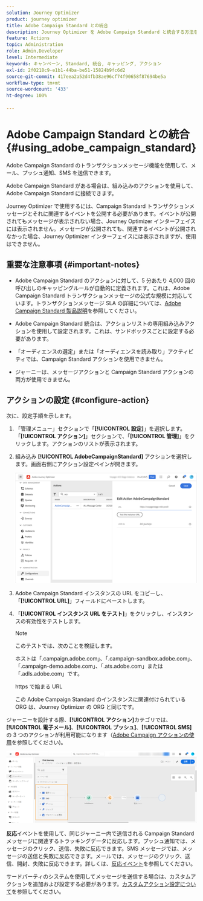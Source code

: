 ```yaml
---
solution: Journey Optimizer
product: journey optimizer
title: Adobe Campaign Standard との統合
description: Journey Optimizer を Adobe Campaign Standard と統合する方法を学ぶ
feature: Actions
topic: Administration
role: Admin,Developer
level: Intermediate
keywords: キャンペーン, Standard, 統合, キャッピング, アクション
exl-id: 2f0218c9-e1b1-44ba-be51-15824b9fc6d2
source-git-commit: 417eea2a52d4fb38ae96cf74f90658f87694be5a
workflow-type: tm+mt
source-wordcount: '433'
ht-degree: 100%

---
```


# Adobe Campaign Standard との統合 {#using_adobe_campaign_standard}

Adobe Campaign Standard のトランザクションメッセージ機能を使用して、メール、プッシュ通知、SMS を送信できます。

Adobe Campaign Standard がある場合は、組み込みのアクションを使用して、Adobe Campaign Standard に接続できます。

Journey Optimizer で使用するには、Campaign Standard トランザクションメッセージとそれに関連するイベントを公開する必要があります。イベントが公開されてもメッセージが表示されない場合、Journey Optimizer インターフェイスには表示されません。メッセージが公開されても、関連するイベントが公開されなかった場合、Journey Optimizer インターフェイスには表示されますが、使用はできません。

## 重要な注意事項 {#important-notes}

* Adobe Campaign Standard のアクションに対して、5 分あたり 4,000 回の呼び出しのキャッピングルールが自動的に定義されます。これは、Adobe Campaign Standard トランザクションメッセージの公式な規模に対応しています。トランザクションメッセージ SLA の詳細については、[Adobe Campaign Standard 製品説明](https://helpx.adobe.com/jp/legal/product-descriptions/campaign-standard.html)を参照してください。

* Adobe Campaign Standard 統合は、アクションリストの専用組み込みアクションを使用して設定されます。これは、サンドボックスごとに設定する必要があります。

* 「オーディエンスの選定」または「オーディエンスを読み取り」アクティビティでは、Campaign Standard アクションを使用できません。

* ジャーニーは、メッセージアクションと Campaign Standard アクションの両方が使用できません。

## アクションの設定 {#configure-action}

次に、設定手順を示します。

1. 「管理メニュー」セクションで「**[!UICONTROL 設定]**」を選択します。「**[!UICONTROL アクション]**」セクションで、「**[!UICONTROL 管理]**」をクリックします。アクションのリストが表示されます。

1. 組み込み **[!UICONTROL AdobeCampaignStandard]** アクションを選択します。画面右側にアクション設定ペインが開きます。

   ![](assets/actioncampaign.png)

1. Adobe Campaign Standard インスタンスの URL をコピーし、「**[!UICONTROL URL]**」フィールドにペーストします。

1. 「**[!UICONTROL インスタンス URL をテスト]**」をクリックし、インスタンスの有効性をテストします。

   >[!NOTE]
   >
   >このテストでは、次のことを検証します。
   >
   >ホストは「.campaign.adobe.com」、「.campaign-sandbox.adobe.com」、「.campaign-demo.adobe.com」、「.ats.adobe.com」または「.adls.adobe.com」です。
   >
   >https で始まる URL
   >
   >この Adobe Campaign Standard のインスタンスに関連付けられている ORG は、Journey Optimizer の ORG と同じです。

ジャーニーを設計する際、**[!UICONTROL アクション]**&#x200B;カテゴリでは、**[!UICONTROL 電子メール]**、**[!UICONTROL プッシュ]**、**[!UICONTROL SMS]** の 3 つのアクションが利用可能になります（[Adobe Campaign アクションの使用](../building-journeys/using-adobe-campaign-standard.md)を参照してください)。

![](assets/journey58.png)

**反応**&#x200B;イベントを使用して、同じジャーニー内で送信される Campaign Standard メッセージに関連するトラッキングデータに反応します。プッシュ通知では、メッセージのクリック、送信、失敗に反応できます。SMS メッセージでは、メッセージの送信と失敗に反応できます。メールでは、メッセージのクリック、送信、開封、失敗に反応できます。詳しくは、[反応イベント](../building-journeys/reaction-events.md)を参照してください。

サードパーティのシステムを使用してメッセージを送信する場合は、カスタムアクションを追加および設定する必要があります。[カスタムアクション設定について](../action/about-custom-action-configuration.md)を参照してください。